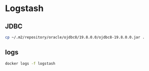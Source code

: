 # Logstash

## JDBC

```sh
cp ~/.m2/repository/oracle/ojdbc8/19.8.0.0/ojdbc8-19.8.0.0.jar .
```

## logs

```sh
docker logs -f logstash
```
